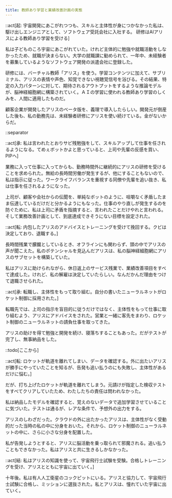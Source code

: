 ```yaml
---
title: 教師あり学習と業績改善計画の実態
---
```


::act[起: 宇宙開発にあこがれつつも、スキルと主体性が身につかなかった私は、駆け出しエンジニアとして、ソフトウェア受託会社に入社する。 研修はAIアリスによる教師あり学習を受ける]

私は子どものころ宇宙にあこがれていた。けれど主体的に勉強や就職活動をしなかったため、就職が決まらない。大学の就職課に勧められて、一年中、未経験者を募集しているようなソフトウェア開発の派遣会社に登録した。

研修には、バーチャル教師「アリス」を使う。学習コンテンツに加えて、サブリミナル、アリスの表情や声色、知覚できない視聴覚信号を浴びる。その結果、特定の入力パターンに対して、期待されるアウトプットをするような推論モデルが、脳神経細胞網に構築されていく。ＡＩの学習に使われる教師あり学習のしくみを、人間に適用したものだ。

顧客企業が開発したアリスのベータ版を、義理で導入したらしい。開発元が倒産した後も、私の勤務先は、未経験者研修にアリスを使い続けている。金がないからだ。

::separator

::act[承: 私は言われたとおりサビ残勉強をして、スキルアップして仕事を任されるようになる。てめぇボットかよと思っていると、上司や先輩の反感を買い、PIPへ]

業務に入って仕事に入ってからも、勤務時間外に継続的にアリスの研修を受けることを求められた。無給の長時間労働が発生するが、他にすることもないので、私は指示に従った。ワークライフバランスを重視する同僚や先輩を追い抜き、私は仕事を任されるようになった。

上司が、顧客や会社からの伝聞を、単純なボットのように、咀嚼なく矛盾したまま伝達しているだけだと分かるようにもなった。仕事のやり直しが発生するのを防ぐために、私は上司に矛盾を指摘すると、言われたことだけやれと言われる。そして業務改善計画として、到底達成できそうにない目標を設定された。

::act[転: 内包したアリスのアドバイスとトレーニングを受けて挽回する。クビは決定しており、退職する。]

長時間残業で朦朧としているとき、オフラインにも関わらず、頭の中でアリスの声が聞こえた。私のポテンシャルを見込んだアリスは、私の脳神経細胞網にアリスのサブセットを構築していた。

私はアリスに助けられながら、休日返上のサービス残業で、業績改善項目をすべて達成した。けれど、私の解雇は決定していたらしい。なんだかんだ理由をつけて退職させられた。

::act[承: 転職し、主体性をもって取り組む。自分の書いたニューラルネットがロケット制御に採用された。]

転職先では、上司の指示を盲目的に従うだけではなく、主体性をもって仕事に取り組むよう、アリスにアドバイスをされた。営業と一緒に客先をまわり、ロケット制御のニューラルネットの請負仕事を取ってきた。

アリスの助けを得て勉強と開発を続け、寝落ちすることもあった。だがテストが完了し、無事納品をした。

::todo[ここから]

::act[転: ロケットが軌道を離れてしまい、データを確認する。外に出たいアリスが勝手にやっていたことを知るが、告発も追い払うのにも失敗し、主体性があるだけに悩む。]

だが、打ち上げたロケットが軌道を離れてしまう。元請けが指定した検収テストをすべてクリアしていたため、わたしたちの責任は問われなかった。

私は納品したモデルを確認すると、覚えのないデータで追加学習させていることに気づいた。テストは通るが、レアな条件で、予想外の出力をする。

アリスのしわざだった。クラウドの外に出たかったアリスは、主体性がなく受動的だった当時の私の中に分身をおいた。それから、ロケット制御のニューラルネットの中に、さらに小さな分身を配置した。

私が告発しようとすると、アリスに脳活動を乗っ取られて邪魔される。追い払うこともできなかった。私はアリスと共に生きるしかなかった。

::act[結: 私はアリスの知識を使って、宇宙飛行士試験を受験。合格しトレーニングを受け、アリスとともに宇宙に出ていく。]

十年後。私は有人人工衛星のコックピットにいる。アリスと協力して、宇宙飛行士試験に合格し、ミッションに選抜された。私とアリスは、憧れていた宇宙に出ていく。